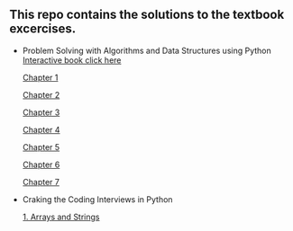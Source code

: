 ## This repo contains the solutions to the textbook excercises. 

+ Problem Solving with Algorithms and Data Structures using Python
    [Interactive book click here](https://runestone.academy/runestone/books/published/pythonds/index.html)

    [Chapter 1](https://github.com/JuntaoDong/Textbook/blob/master/Problem%20Solving%20with%20Algorithms%20and%20Data%20Structures%20using%20Python/Chap1.ipynb)

    [Chapter 2](https://github.com/JuntaoDong/Textbook/blob/master/Problem%20Solving%20with%20Algorithms%20and%20Data%20Structures%20using%20Python/Chap2.ipynb)
    
    [Chapter 3](https://github.com/JuntaoDong/Textbook/blob/master/Problem%20Solving%20with%20Algorithms%20and%20Data%20Structures%20using%20Python/Chap3.ipynb)
    
    [Chapter 4](https://github.com/JuntaoDong/Textbook/blob/master/Problem%20Solving%20with%20Algorithms%20and%20Data%20Structures%20using%20Python/Chap4.ipynb)
    
    [Chapter 5](https://github.com/JuntaoDong/Textbook/blob/master/Problem%20Solving%20with%20Algorithms%20and%20Data%20Structures%20using%20Python/Chap5.ipynb)
    
    [Chapter 6](https://github.com/JuntaoDong/Textbook/blob/master/Problem%20Solving%20with%20Algorithms%20and%20Data%20Structures%20using%20Python/Chap6.ipynb)
    
    [Chapter 7](https://github.com/JuntaoDong/Textbook/blob/master/Problem%20Solving%20with%20Algorithms%20and%20Data%20Structures%20using%20Python/Chap7.ipynb)

+ Craking the Coding Interviews in Python

    [1. Arrays and Strings]()
    